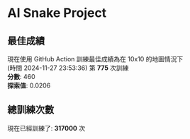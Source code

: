 
# AI Snake Project

## **最佳成績**
現在使用 GitHub Action 訓練最佳成績為在 10x10 的地圖情況下  
(時間 2024-11-27 23:53:36) 第 **775** 次訓練  
**分數**: 460  
**探索值**: 0.0206

## 總訓練次數
現在已經訓練了: **317000** 次
